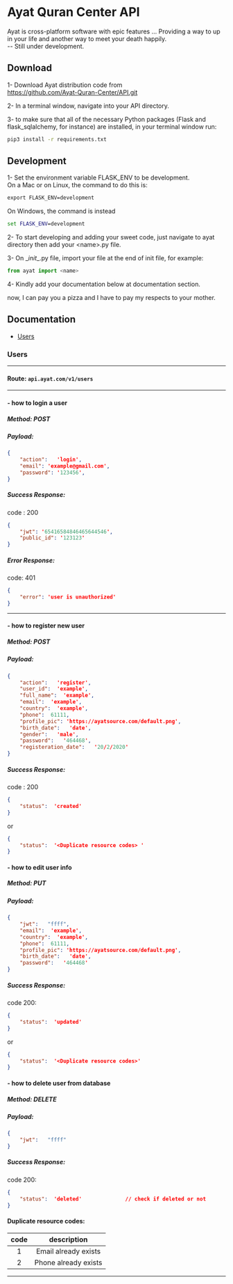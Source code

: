 # Ayat Quran Center API

Ayat is cross-platform software with epic features ... Providing a way to up in your life and another way to meet your death happily.   
-- Still under development.
## Download 

1- Download Ayat distribution code from     
https://github.com/Ayat-Quran-Center/API.git

2- In a terminal window, navigate into your API directory. 

3- to make sure that all of the necessary Python packages (Flask and flask_sqlalchemy, for instance) are installed,  in your terminal window run:
```cmd
pip3 install -r requirements.txt
```
## Development

1- Set the environment variable FLASK_ENV to be development.    
On a Mac or on Linux, the command to do this is:
 ```cmd
export FLASK_ENV=development
```
 On Windows, the command is instead 
 ```cmd
set FLASK_ENV=development
```
2- To start developing and adding your sweet code, just navigate to ayat directory then add your \<name>.py file.

3- On \__init__.py file, import your file at the end of init file, for example:
```python
from ayat import <name>
``` 

4- Kindly add your documentation below at documentation section.

now, I can pay you a pizza and I have to pay my respects to your mother.

## Documentation

- [Users](#Users)

### Users
<hr />    

#### Route: `api.ayat.com/v1/users`
<hr />    

#### - how to login a user        
##### Method: POST        
##### Payload: 
```Json
{
    "action":   'login',
    "email": 'example@gmail.com',
    "password": '123456',
}
```         
##### Success Response:
code : 200
```Json
{
    "jwt": '65416584846465644546',
    "public_id": '123123'
}
```
##### Error Response:
code: 401
```json
{
    "error": 'user is unauthorized'
}
```
<hr />    

#### - how to register new user
##### Method: POST        
##### Payload: 
```Json
{
    "action":   'register',
    "user_id":  'example',
    "full_name":  'example',
    "email":  'example',
    "country":  'example',
    "phone":  61111,
    "profile_pic": 'https://ayatsource.com/default.png',
    "birth_date":   'date',
    "gender":   'male',
    "password":   '464468',
    "registeration_date":   '20/2/2020' 
}
````         
##### Success Response:
code : 200
```Json
{
    "status":  'created'
}
```
or
```Json
{
    "status":  '<Duplicate resource codes> '
}
```

#### - how to edit user info
##### Method: PUT        
##### Payload: 
```Json
{
    "jwt":   "ffff",
    "email":  'example',
    "country":  'example',
    "phone":  61111,
    "profile_pic": 'https://ayatsource.com/default.png',
    "birth_date":   'date',
    "password":   '464468'
}
````         
##### Success Response:
code 200: 
```Json
{
    "status":  'updated'
}
```
or
```Json
{
    "status":  '<Duplicate resource codes>'
}
```


#### - how to delete user from database
##### Method: DELETE        
##### Payload: 
```Json
{
    "jwt":   "ffff"
}
````         
##### Success Response:
code 200: 
```Json
{
    "status":  'deleted'              // check if deleted or not 
}
```
#### Duplicate resource codes:
| code |      description     |
|:----:|:--------------------:|
|   1  | Email already exists |
|   2  | Phone already exists |
<hr />    



